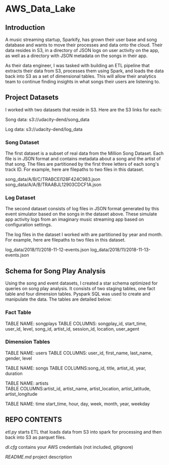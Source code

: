 # AWS_Data_Lake
## Introduction
A music streaming startup, Sparkify, has grown their user base and song database and wants to move their processes and data onto the cloud. Their data resides in S3, in a directory of JSON logs on user activity on the app, as well as a directory with JSON metadata on the songs in their app.

As their data engineer, I was tasked with building an ETL pipeline that extracts their data from S3, processes them using Spark, and loads the data back into S3 as a set of dimensional tables. This will allow their analytics team to continue finding insights in what songs their users are listening to.


## Project Datasets
I worked with two datasets that reside in S3. Here are the S3 links for each:

Song data: s3://udacity-dend/song_data

Log data: s3://udacity-dend/log_data

### Song Dataset
The first dataset is a subset of real data from the Million Song Dataset. Each file is in JSON format and contains metadata about a song and the artist of that song. The files are partitioned by the first three letters of each song's track ID. For example, here are filepaths to two files in this dataset.

song_data/A/B/C/TRABCEI128F424C983.json
song_data/A/A/B/TRAABJL12903CDCF1A.json

### Log Dataset
The second dataset consists of log files in JSON format generated by this event simulator based on the songs in the dataset above. These simulate app activity logs from an imaginary music streaming app based on configuration settings.

The log files in the dataset I worked with are partitioned by year and month. For example, here are filepaths to two files in this dataset.

log_data/2018/11/2018-11-12-events.json
log_data/2018/11/2018-11-13-events.json

## Schema for Song Play Analysis
Using the song and event datasets, I created a star schema optimized for queries on song play analysis. It consists of two staging tables, one fact table and four dimension tables. Pyspark SQL was used to create and manipulate the data. The tables are detailed below:

### Fact Table
TABLE NAME: songplays
TABLE COLUMNS: songplay_id, start_time, user_id, level, song_id, artist_id, session_id, location, user_agent


### Dimension Tables
TABLE NAME: users
TABLE COLUMNS: user_id, first_name, last_name, gender, level


TABLE NAME: songs
TABLE COLUMNS:song_id, title, artist_id, year, duration


TABLE NAME: artists  
TABLE COLUMNS:artist_id, artist_name, artist_location, artist_latitude, artist_longitude


TABLE NAME: time
start_time, hour, day, week, month, year, weekday

## REPO CONTENTS

*etl.py* starts ETL that loads data from S3 into spark for processing and then back into S3 as parquet files.

*dl.cfg* contains your AWS credentials (not included, gitignore)

*README.md* project description

